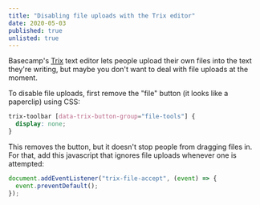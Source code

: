 ```yaml
---
title: "Disabling file uploads with the Trix editor"
date: 2020-05-03
published: true
unlisted: true
---
```


Basecamp's [Trix](https://trix-editor.org) text editor lets people upload their own files into the text they're writing, but maybe you don't want to deal with file uploads at the moment.

To disable file uploads, first remove the "file" button (it looks like a paperclip) using CSS:

```css
trix-toolbar [data-trix-button-group="file-tools"] {
  display: none;
}
```

This removes the button, but it doesn't stop people from dragging files in. For that, add this javascript that ignores file uploads whenever one is attempted:

```jsx
document.addEventListener("trix-file-accept", (event) => {
  event.preventDefault();
});
```

